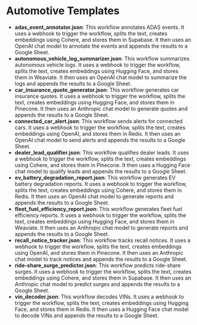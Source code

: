 # Automotive Templates

- **adas_event_annotator.json**: This workflow annotates ADAS events. It uses a webhook to trigger the workflow, splits the text, creates embeddings using Cohere, and stores them in Supabase. It then uses an OpenAI chat model to annotate the events and appends the results to a Google Sheet.
- **autonomous_vehicle_log_summarizer.json**: This workflow summarizes autonomous vehicle logs. It uses a webhook to trigger the workflow, splits the text, creates embeddings using Hugging Face, and stores them in Weaviate. It then uses an OpenAI chat model to summarize the logs and appends the results to a Google Sheet.
- **car_insurance_quote_generator.json**: This workflow generates car insurance quotes. It uses a webhook to trigger the workflow, splits the text, creates embeddings using Hugging Face, and stores them in Pinecone. It then uses an Anthropic chat model to generate quotes and appends the results to a Google Sheet.
- **connected_car_alert.json**: This workflow sends alerts for connected cars. It uses a webhook to trigger the workflow, splits the text, creates embeddings using OpenAI, and stores them in Redis. It then uses an OpenAI chat model to send alerts and appends the results to a Google Sheet.
- **dealer_lead_qualifier.json**: This workflow qualifies dealer leads. It uses a webhook to trigger the workflow, splits the text, creates embeddings using Cohere, and stores them in Pinecone. It then uses a Hugging Face chat model to qualify leads and appends the results to a Google Sheet.
- **ev_battery_degradation_report.json**: This workflow generates EV battery degradation reports. It uses a webhook to trigger the workflow, splits the text, creates embeddings using Cohere, and stores them in Redis. It then uses an OpenAI chat model to generate reports and appends the results to a Google Sheet.
- **fleet_fuel_efficiency_report.json**: This workflow generates fleet fuel efficiency reports. It uses a webhook to trigger the workflow, splits the text, creates embeddings using Hugging Face, and stores them in Weaviate. It then uses an Anthropic chat model to generate reports and appends the results to a Google Sheet.
- **recall_notice_tracker.json**: This workflow tracks recall notices. It uses a webhook to trigger the workflow, splits the text, creates embeddings using OpenAI, and stores them in Pinecone. It then uses an Anthropic chat model to track notices and appends the results to a Google Sheet.
- **ride‑share_surge_predictor.json**: This workflow predicts ride-share surges. It uses a webhook to trigger the workflow, splits the text, creates embeddings using Cohere, and stores them in Supabase. It then uses an Anthropic chat model to predict surges and appends the results to a Google Sheet.
- **vin_decoder.json**: This workflow decodes VINs. It uses a webhook to trigger the workflow, splits the text, creates embeddings using Hugging Face, and stores them in Redis. It then uses a Hugging Face chat model to decode VINs and appends the results to a Google Sheet.
